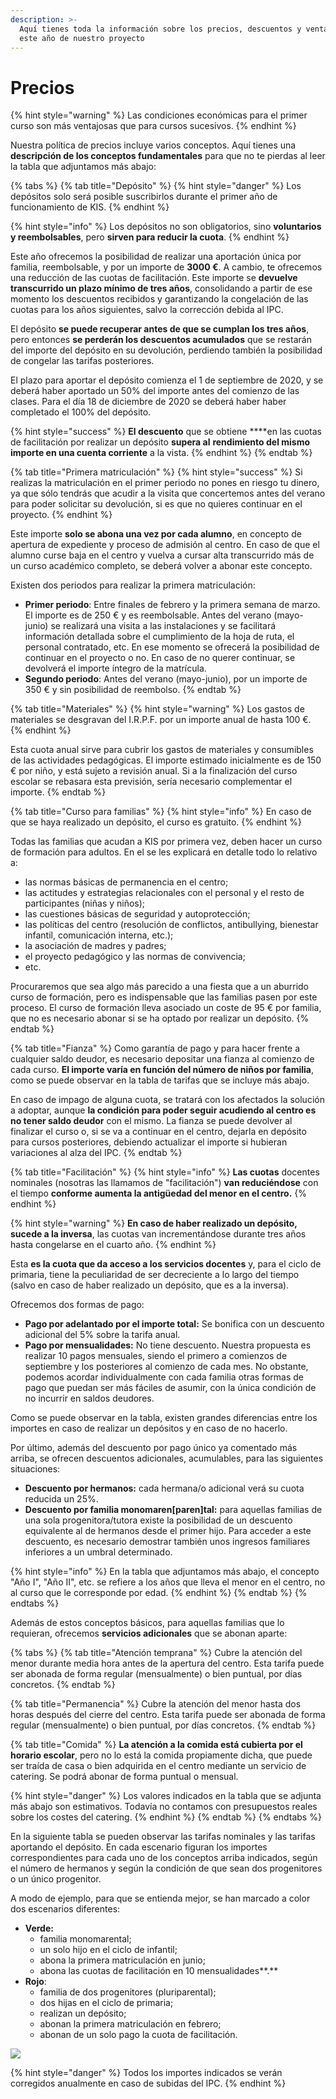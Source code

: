 ```yaml
---
description: >-
  Aquí tienes toda la información sobre los precios, descuentos y ventajas para
  este año de nuestro proyecto
---
```


# Precios

{% hint style="warning" %}
Las condiciones económicas para el primer curso son más ventajosas que para cursos sucesivos. 
{% endhint %}

Nuestra política de precios incluye varios conceptos. Aquí tienes una **descripción de los conceptos fundamentales** para que no te pierdas al leer la tabla que adjuntamos más abajo:

{% tabs %}
{% tab title="Depósito" %}
{% hint style="danger" %}
Los depósitos solo será posible suscribirlos durante el primer año de funcionamiento de KIS.
{% endhint %}

{% hint style="info" %}
Los depósitos no son obligatorios, sino **voluntarios y reembolsables**, pero **sirven para reducir la cuota**.
{% endhint %}

Este año ofrecemos la posibilidad de realizar una aportación única por familia, reembolsable, y por un importe de **3000 €**. A cambio, te ofrecemos una reducción de las cuotas de facilitación. Este importe se **devuelve transcurrido un plazo mínimo de tres años**, consolidando a partir de ese momento los descuentos recibidos y garantizando la congelación de las cuotas para los años siguientes, salvo la corrección debida al IPC. 

El depósito **se puede recuperar antes de que se cumplan los tres años**, pero entonces **se perderán los descuentos acumulados** que se restarán del importe del depósito en su devolución, perdiendo también la posibilidad de congelar las tarifas posteriores.

 El plazo para aportar el depósito comienza el 1 de septiembre de 2020, y se deberá haber aportado un 50% del importe antes del comienzo de las clases. Para el día 18 de diciembre de 2020 se deberá haber haber completado el 100% del depósito.

{% hint style="success" %}
**El descuento** que se obtiene ****en las cuotas de facilitación por realizar un depósito **supera al** **rendimiento del mismo importe en una cuenta corriente** a la vista.
{% endhint %}
{% endtab %}

{% tab title="Primera matriculación" %}
{% hint style="success" %}
Si realizas la matriculación en el primer periodo no pones en riesgo tu dinero, ya que sólo tendrás que acudir a la visita que concertemos antes del verano para poder solicitar su devolución, si es que no quieres continuar en el proyecto.
{% endhint %}

Este importe **solo se abona una vez por cada alumno**, en concepto de apertura de expediente y proceso de admisión al centro. En caso de que el alumno curse baja en el centro y vuelva a cursar alta transcurrido más de un curso académico completo, se deberá volver a abonar este concepto. 

Existen dos periodos para realizar la primera matriculación:

* **Primer periodo**: Entre finales de febrero y la primera semana de marzo. El importe es de 250 € y es reembolsable. Antes del verano \(mayo-junio\) se realizará una visita a las instalaciones y se facilitará información detallada sobre el cumplimiento de la hoja de ruta, el personal contratado, etc. En ese momento se ofrecerá la posibilidad de continuar en el proyecto o no. En caso de no querer continuar, se devolverá el importe íntegro de la matrícula.
* **Segundo periodo**: Antes del verano \(mayo-junio\), por un importe de 350 € y sin posibilidad de reembolso.
{% endtab %}

{% tab title="Materiales" %}
{% hint style="warning" %}
Los gastos de materiales se desgravan del I.R.P.F. por un importe anual de hasta 100 €.
{% endhint %}

Esta cuota anual sirve para cubrir los gastos de materiales y consumibles de las actividades pedagógicas. El importe estimado inicialmente es de 150 € por niño, y está sujeto a revisión anual. Si a la finalización del curso escolar se rebasara esta previsión, sería necesario complementar el importe.
{% endtab %}

{% tab title="Curso para familias" %}
{% hint style="info" %}
En caso de que se haya realizado un depósito, el curso es gratuito.
{% endhint %}

Todas las familias que acudan a KIS por primera vez, deben hacer un curso de formación para adultos. En el se les explicará en detalle todo lo relativo a:

* las normas básicas de permanencia en el centro;
* las actitudes y estrategias relacionales con el personal y el resto de participantes \(niñas y niños\);
* las cuestiones básicas de seguridad y autoprotección;
* las políticas del centro \(resolución de conflictos, antibullying, bienestar infantil, comunicación interna, etc.\);
* la asociación de madres y padres;
* el proyecto pedagógico y las normas de convivencia;
* etc.

Procuraremos que sea algo más parecido a una fiesta que a un aburrido curso de formación, pero es indispensable que las familias pasen por este proceso. El curso de formación lleva asociado un coste de 95 € por familia, que no es necesario abonar si se ha optado por realizar un depósito.
{% endtab %}

{% tab title="Fianza" %}
Como garantía de pago y para hacer frente a cualquier saldo deudor, es necesario depositar una fianza al comienzo de cada curso. **El importe varía en función del número de niños por familia**, como se puede observar en la tabla de tarifas que se incluye más abajo. 

En caso de impago de alguna cuota, se tratará con los afectados la solución a adoptar, aunque **la condición para poder seguir acudiendo al centro es no tener saldo deudor** con el mismo. La fianza se puede devolver al finalizar el curso o, si se va a continuar en el centro, dejarla en depósito para cursos posteriores, debiendo actualizar el importe si hubieran variaciones al alza del IPC.
{% endtab %}

{% tab title="Facilitación" %}
{% hint style="info" %}
**Las cuotas** docentes nominales \(nosotras las llamamos de "facilitación"\) **van reduciéndose** con el tiempo **conforme aumenta la antigüedad del menor en el centro.**
{% endhint %}

{% hint style="warning" %}
**En caso de haber realizado un depósito, sucede a la inversa**, las cuotas van incrementándose durante tres años hasta congelarse en el cuarto año.
{% endhint %}

Esta **es la cuota que da acceso a los servicios docentes** y, para el ciclo de primaria, tiene la peculiaridad de ser decreciente a lo largo del tiempo \(salvo en caso de haber realizado un depósito, que es a la inversa\).

Ofrecemos  dos formas de pago:

* **Pago por adelantado por el importe total:** Se bonifica con un descuento adicional del 5% sobre la tarifa anual. 
* **Pago por mensualidades:** No tiene descuento. Nuestra propuesta es realizar 10 pagos mensuales, siendo el primero a comienzos de septiembre y los posteriores al comienzo de cada mes. No obstante, podemos acordar individualmente con cada familia otras formas de pago que puedan ser más fáciles de asumir, con la única condición de no incurrir en saldos deudores.

Como se puede observar en la tabla, existen grandes diferencias entre los importes en caso de realizar un depósitos y en caso de no hacerlo.

Por último, además del descuento por pago único ya comentado más arriba, se ofrecen descuentos adicionales, acumulables, para las siguientes situaciones:

* **Descuento por hermanos:** cada hermana/o adicional verá su cuota reducida un 25%.
* **Descuento por familia monomaren\[paren\]tal:** para aquellas familias de una sola progenitora/tutora existe la posibilidad de un descuento equivalente al de hermanos desde el primer hijo. Para acceder a este descuento, es necesario demostrar también unos ingresos familiares inferiores a un umbral determinado.

{% hint style="info" %}
En la tabla que adjuntamos más abajo, el concepto "Año I", "Año II", etc. se refiere a los años que lleva el menor en el centro, no al curso que le corresponde por edad.
{% endhint %}
{% endtab %}
{% endtabs %}

Además de estos conceptos básicos, para aquellas familias que lo requieran, ofrecemos **servicios adicionales** que se abonan aparte:

{% tabs %}
{% tab title="Atención temprana" %}
Cubre la atención del menor durante media hora antes de la apertura del centro. Esta tarifa puede ser abonada de forma regular \(mensualmente\) o bien puntual, por días concretos.
{% endtab %}

{% tab title="Permanencia" %}
Cubre la atención del menor hasta dos horas después del cierre del centro. Esta tarifa puede ser abonada de forma regular \(mensualmente\) o bien puntual, por días concretos.
{% endtab %}

{% tab title="Comida" %}
**La atención a la comida está cubierta por el horario escolar**, pero no lo está la comida propiamente dicha, que puede ser traída de casa o bien adquirida en el centro mediante un servicio de catering. Se podrá abonar de forma puntual o mensual.

{% hint style="danger" %}
Los valores indicados en la tabla que se adjunta más abajo son estimativos. Todavía no contamos con presupuestos reales sobre los costes del catering.
{% endhint %}
{% endtab %}
{% endtabs %}

En la siguiente tabla se pueden observar las tarifas nominales y las tarifas aportando el depósito. En cada escenario figuran los importes correspondientes para cada uno de los conceptos arriba indicados, según el número de hermanos y según la condición de que sean dos progenitores o un único progenitor. 

A modo de ejemplo, para que se entienda mejor, se han marcado a color dos escenarios diferentes:

* **Verde:**
  * familia monomarental;
  * un solo hijo en el ciclo de infantil;
  * abona la primera matriculación en junio;
  * abona las cuotas de facilitación en 10 mensualidades**.**
* **Rojo**: 
  * familia de dos progenitores \(pluriparental\);
  * dos hijas en el ciclo de primaria;
  * realizan un depósito;
  * abonan la primera matriculación en febrero;
  * abonan de un solo pago la cuota de facilitación.

![](../.gitbook/assets/captura-de-pantalla-2020-02-20-a-las-11.24.55.png)

{% hint style="danger" %}
Todos los importes indicados se verán corregidos anualmente en caso de subidas del IPC.
{% endhint %}

